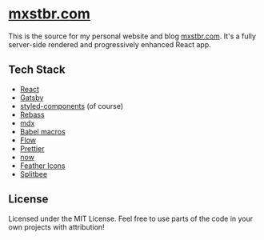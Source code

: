 # [mxstbr.com](https://mxstbr.com)

This is the source for my personal website and blog [mxstbr.com](https://mxstbr.com). It's a fully server-side rendered and progressively enhanced React app.

## Tech Stack

- [React](https://github.com/facebook/react)
- [Gatsby](https://github.com/gatsbyjs/gatsby)
- [styled-components](https://github.com/styled-components) (of course)
- [Rebass](https://github.com/rebassjs/rebass)
- [mdx](https://github.com/mdx-js/mdx)
- [Babel macros](https://github.com/kentcdodds/babel-plugin-macros)
- [Flow](https://github.com/facebook/flow)
- [Prettier](https://github.com/prettier/prettier)
- [now](https://now.sh)
- [Feather Icons](https://feathericons.com)
- [Splitbee](https://splitbee.io)

## License

Licensed under the MIT License. Feel free to use parts of the code in your own projects with attribution!
